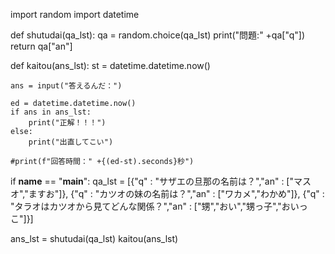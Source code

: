 import random
import datetime

def shutudai(qa_lst):
    qa = random.choice(qa_lst)
    print("問題:" +qa["q"])
    return qa["an"]

def kaitou(ans_lst):
    st = datetime.datetime.now()

    ans = input("答えるんだ：")

    ed = datetime.datetime.now()
    if ans in ans_lst:
        print("正解！！！")
    else:
        print("出直してこい")
    
    #print(f"回答時間：" +{(ed-st).seconds}秒")

if __name__ == "__main__":
    qa_lst = [{"q" : "サザエの旦那の名前は？","an" : ["マスオ","ますお"]},
            {"q" : "カツオの妹の名前は？","an" : ["ワカメ","わかめ"]},
            {"q" : "タラオはカツオから見てどんな関係？","an" : ["甥","おい","甥っ子","おいっこ"]}]

ans_lst = shutudai(qa_lst)
kaitou(ans_lst)